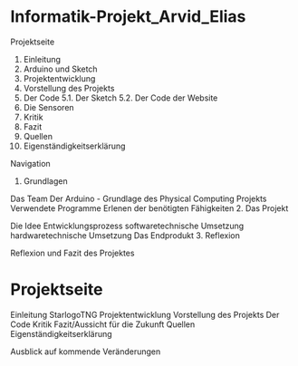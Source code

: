 # Informatik-Projekt_Arvid_Elias
Projektseite
1. Einleitung
2. Arduino und Sketch
3. Projektentwicklung
4. Vorstellung des Projekts
5. Der Code
5.1. Der Sketch
5.2. Der Code der Website
6. Die Sensoren
7. Kritik
8. Fazit
9. Quellen
10. Eigenständigkeitserklärung




Navigation
1. Grundlagen

Das Team
Der Arduino - Grundlage des Physical Computing Projekts
Verwendete Programme
Erlenen der benötigten Fähigkeiten
2. Das Projekt

Die Idee
Entwicklungsprozess
softwaretechnische Umsetzung
hardwaretechnische Umsetzung
Das Endprodukt
3. Reflexion

Reflexion und Fazit des Projektes









# Projektseite

Einleitung
StarlogoTNG
Projektentwicklung
Vorstellung des Projekts
Der Code
Kritik
Fazit/Aussicht für die Zukunft
Quellen
Eigenständigkeitserklärung

Ausblick auf kommende Veränderungen
